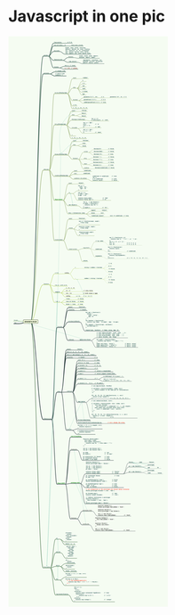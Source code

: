 # Javascript in one pic

![js in one pic](https://github.com/coodict/javascript-in-one-pic/blob/master/js%20in%20one%20pic.png)
